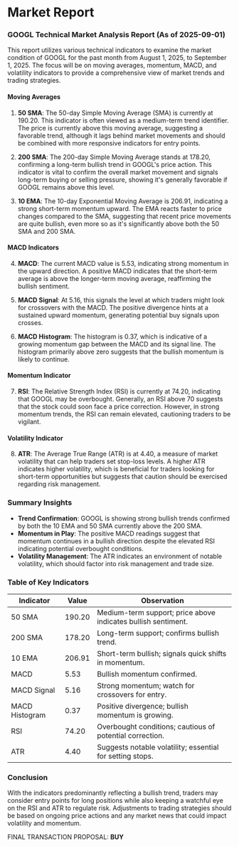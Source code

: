 # Market Report

### GOOGL Technical Market Analysis Report (As of 2025-09-01)

This report utilizes various technical indicators to examine the market condition of GOOGL for the past month from August 1, 2025, to September 1, 2025. The focus will be on moving averages, momentum, MACD, and volatility indicators to provide a comprehensive view of market trends and trading strategies.

#### Moving Averages

1. **50 SMA**: The 50-day Simple Moving Average (SMA) is currently at 190.20. This indicator is often viewed as a medium-term trend identifier. The price is currently above this moving average, suggesting a favorable trend, although it lags behind market movements and should be combined with more responsive indicators for entry points.

2. **200 SMA**: The 200-day Simple Moving Average stands at 178.20, confirming a long-term bullish trend in GOOGL's price action. This indicator is vital to confirm the overall market movement and signals long-term buying or selling pressure, showing it's generally favorable if GOOGL remains above this level.

3. **10 EMA**: The 10-day Exponential Moving Average is 206.91, indicating a strong short-term momentum upward. The EMA reacts faster to price changes compared to the SMA, suggesting that recent price movements are quite bullish, even more so as it's significantly above both the 50 SMA and 200 SMA.

#### MACD Indicators

4. **MACD**: The current MACD value is 5.53, indicating strong momentum in the upward direction. A positive MACD indicates that the short-term average is above the longer-term moving average, reaffirming the bullish sentiment.

5. **MACD Signal**: At 5.16, this signals the level at which traders might look for crossovers with the MACD. The positive divergence hints at a sustained upward momentum, generating potential buy signals upon crosses.

6. **MACD Histogram**: The histogram is 0.37, which is indicative of a growing momentum gap between the MACD and its signal line. The histogram primarily above zero suggests that the bullish momentum is likely to continue.

#### Momentum Indicator

7. **RSI**: The Relative Strength Index (RSI) is currently at 74.20, indicating that GOOGL may be overbought. Generally, an RSI above 70 suggests that the stock could soon face a price correction. However, in strong momentum trends, the RSI can remain elevated, cautioning traders to be vigilant.

#### Volatility Indicator

8. **ATR**: The Average True Range (ATR) is at 4.40, a measure of market volatility that can help traders set stop-loss levels. A higher ATR indicates higher volatility, which is beneficial for traders looking for short-term opportunities but suggests that caution should be exercised regarding risk management.

### Summary Insights

- **Trend Confirmation**: GOOGL is showing strong bullish trends confirmed by both the 10 EMA and 50 SMA currently above the 200 SMA.
- **Momentum in Play**: The positive MACD readings suggest that momentum continues in a bullish direction despite the elevated RSI indicating potential overbought conditions.
- **Volatility Management**: The ATR indicates an environment of notable volatility, which should factor into risk management and trade size.

### Table of Key Indicators

| **Indicator**           | **Value**    | **Observation**                                                     |
|-------------------------|--------------|--------------------------------------------------------------------|
| 50 SMA                  | 190.20       | Medium-term support; price above indicates bullish sentiment.      |
| 200 SMA                 | 178.20       | Long-term support; confirms bullish trend.                        |
| 10 EMA                  | 206.91       | Short-term bullish; signals quick shifts in momentum.             |
| MACD                    | 5.53         | Bullish momentum confirmed.                                        |
| MACD Signal             | 5.16         | Strong momentum; watch for crossovers for entry.                 |
| MACD Histogram          | 0.37         | Positive divergence; bullish momentum is growing.                 |
| RSI                     | 74.20        | Overbought conditions; cautious of potential correction.          |
| ATR                     | 4.40         | Suggests notable volatility; essential for setting stops.         |

### Conclusion

With the indicators predominantly reflecting a bullish trend, traders may consider entry points for long positions while also keeping a watchful eye on the RSI and ATR to regulate risk. Adjustments to trading strategies should be based on ongoing price actions and any market news that could impact volatility and momentum.

FINAL TRANSACTION PROPOSAL: **BUY**
